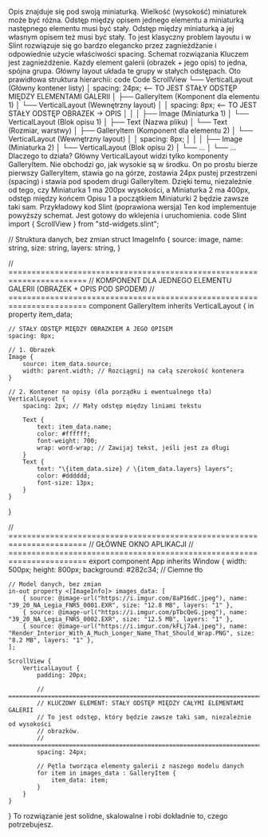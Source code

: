 Opis znajduje się pod swoją miniaturką.
Wielkość (wysokość) miniaturek może być różna.
Odstęp między opisem jednego elementu a miniaturką następnego elementu musi być stały.
Odstęp między miniaturką a jej własnym opisem też musi być stały.
To jest klasyczny problem layoutu i w Slint rozwiązuje się go bardzo elegancko przez zagnieżdżanie i odpowiednie użycie właściwości spacing.
Schemat rozwiązania
Kluczem jest zagnieżdżenie. Każdy element galerii (obrazek + jego opis) to jedna, spójna grupa. Główny layout układa te grupy w stałych odstępach.
Oto prawidłowa struktura hierarchii:
code
Code
ScrollView
└── VerticalLayout (Główny kontener listy)
    │   spacing: 24px;  <-- TO JEST STAŁY ODSTĘP MIĘDZY ELEMENTAMI GALERII
    │
    ├── GalleryItem (Komponent dla elementu 1)
    │   └── VerticalLayout (Wewnętrzny layout)
    │       │   spacing: 8px;  <-- TO JEST STAŁY ODSTĘP OBRAZEK -> OPIS
    │       │
    │       ├── Image (Miniaturka 1)
    │       └── VerticalLayout (Blok opisu 1)
    │           ├── Text (Nazwa pliku)
    │           └── Text (Rozmiar, warstwy)
    │
    ├── GalleryItem (Komponent dla elementu 2)
    │   └── VerticalLayout (Wewnętrzny layout)
    │       │   spacing: 8px;
    │       │
    │       ├── Image (Miniaturka 2)
    │       └── VerticalLayout (Blok opisu 2)
    │           └── ...
    │
    └── ...
Dlaczego to działa?
Główny VerticalLayout widzi tylko komponenty GalleryItem. Nie obchodzi go, jak wysokie są w środku. On po prostu bierze pierwszy GalleryItem, stawia go na górze, zostawia 24px pustej przestrzeni (spacing) i stawia pod spodem drugi GalleryItem.
Dzięki temu, niezależnie od tego, czy Miniaturka 1 ma 200px wysokości, a Miniaturka 2 ma 400px, odstęp między końcem Opisu 1 a początkiem Miniaturki 2 będzie zawsze taki sam.
Przykładowy kod Slint (poprawiona wersja)
Ten kod implementuje powyższy schemat. Jest gotowy do wklejenia i uruchomienia.
code
Slint
import { ScrollView } from "std-widgets.slint";

// Struktura danych, bez zmian
struct ImageInfo {
    source: image,
    name: string,
    size: string,
    layers: string,
}

// =======================================================================
// KOMPONENT DLA JEDNEGO ELEMENTU GALERII (OBRAZEK + OPIS POD SPODEM)
// =======================================================================
component GalleryItem inherits VerticalLayout {
    in property <ImageInfo> item_data;

    // STAŁY ODSTĘP MIĘDZY OBRAZKIEM A JEGO OPISEM
    spacing: 8px;

    // 1. Obrazek
    Image {
        source: item_data.source;
        width: parent.width; // Rozciągnij na całą szerokość kontenera
    }

    // 2. Kontener na opisy (dla porządku i ewentualnego tła)
    VerticalLayout {
        spacing: 2px; // Mały odstęp między liniami tekstu
        
        Text {
            text: item_data.name;
            color: #ffffff;
            font-weight: 700;
            wrap: word-wrap; // Zawijaj tekst, jeśli jest za długi
        }
        Text {
            text: "\{item_data.size} / \{item_data.layers} layers";
            color: #dddddd;
            font-size: 13px;
        }
    }
}


// =======================================================================
// GŁÓWNE OKNO APLIKACJI
// =======================================================================
export component App inherits Window {
    width: 500px;
    height: 800px;
    background: #282c34; // Ciemne tło

    // Model danych, bez zmian
    in-out property <[ImageInfo]> images_data: [
        { source: @image-url("https://i.imgur.com/8aP16dC.jpeg"), name: "39_20_NA_Legia_FNR5_0001.EXR", size: "12.8 MB", layers: "1" },
        { source: @image-url("https://i.imgur.com/pTbcQeG.jpeg"), name: "39_20_NA_Legia_FNR5_0002.EXR", size: "12.5 MB", layers: "1" },
        { source: @image-url("https://i.imgur.com/kFLj7a4.jpeg"), name: "Render_Interior_With_A_Much_Longer_Name_That_Should_Wrap.PNG", size: "8.2 MB", layers: "1" },
    ];

    ScrollView {
        VerticalLayout {
            padding: 20px;
            
            // =======================================================================
            // KLUCZOWY ELEMENT: STAŁY ODSTĘP MIĘDZY CAŁYMI ELEMENTAMI GALERII
            // To jest odstęp, który będzie zawsze taki sam, niezależnie od wysokości
            // obrazków.
            // =======================================================================
            spacing: 24px;

            // Pętla tworząca elementy galerii z naszego modelu danych
            for item in images_data : GalleryItem {
                item_data: item;
            }
        }
    }
}
To rozwiązanie jest solidne, skalowalne i robi dokładnie to, czego potrzebujesz.